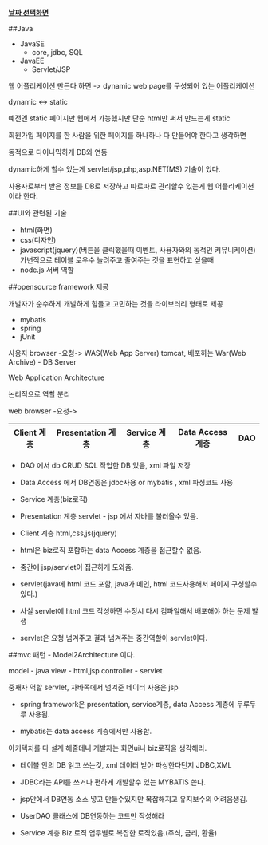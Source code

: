 ﻿**[날짜 선택화면](../README.md)**

##Java

- JavaSE
  - core, jdbc, SQL
- JavaEE
  - Servlet/JSP

웹 어플리케이션 만든다 하면 -> dynamic web page를  구성되어 있는 어플리케이션

dynamic <-> static

예전엔 static 페이지만 웹에서 가능했지만 단순 html만 써서 만드는게 static

회원가입 페이지를 한 사람을 위한 페이지를 하나하나 다 만들어야 한다고 생각하면

동적으로 다이나믹하게 DB와 연동

dynamic하게 할수 있는게 servlet/jsp,php,asp.NET(MS) 기술이 있다.

사용자로부터 받은 정보를 DB로 저장하고 따로따로 관리할수 있는게 웹 어플리케이션이라 한다.

##UI와 관련된 기술

- html(화면)
- css(디자인)
- javascript(jquery)(버튼을 클릭했을때 이벤트, 사용자와의 동적인 커뮤니케이션)
가변적으로 테이블 로우수 늘려주고 줄여주는 것을 표현하고 싶을때 
- node.js 서버 역할

##opensource framework 제공

개발자가 순수하게 개발하게 힘들고 고민하는 것을 라이브러리 형태로 제공

- mybatis
- spring
- jUnit

사용자 browser -요청-> WAS(Web App Server) tomcat, 배포하는 War(Web Archive) - DB Server

Web Application Architecture

논리적으로 역할 분리
 
web browser -요청-> 

Client 계층 | Presentation 계층 | Service 계층 | Data Access 계층 | DAO
------------|-------------------|--------------|------------------|--------

- DAO 에서 db CRUD SQL 작업한 DB 있음, xml 파일 저장
- Data Access 에서 DB연동은 jdbc사용 or mybatis , xml 파싱코드 사용
- Service 계층(biz로직)
- Presentation 계층 servlet - jsp 에서 자바를 불러올수 있음.
- Client 계층 html,css,js(jquery)

- html은 biz로직 포함하는 data Access 계층을 접근할수 없음.
- 중간에 jsp/servlet이 접근하게 도와줌.
- servlet(java에 html 코드 포함, java가 메인, html 코드사용해서 페이지 구성할수 있다.)
- 사실 servlet에 html 코드 작성하면 수정시 다시 컴파일해서 배포해야 하는 문제 발생
- servlet은 요청 넘겨주고 결과 넘겨주는 중간역할이 servlet이다.

##mvc 패턴 - Model2Architecture 이다.

model - java
view - html,jsp
controller - servlet

중재자 역할 servlet, 자바쪽에서 넘겨준 데이터 사용은 jsp

- spring framework은 presentation, service계층, data Access 계층에 두루두루 사용됨.

- mybatis는 data access 계층에서만 사용함.

아키텍처를 다 설계 해줄테니 개발자는 화면ui나 biz로직을 생각해라.

- 테이블 안의 DB 읽고 쓰는것, xml 데이터 받아 파싱한다던지 JDBC,XML

- JDBC라는 API를 쓰거나 편하게 개발할수 있는 MYBATIS 쓴다.

- jsp안에서 DB연동 소스 넣고 만들수있지만 복잡해지고 유지보수의 어려움생김.

- UserDAO 클래스에 DB연동하는 코드만 작성해라 

- Service 계층 Biz 로직 
업무별로 복잡한 로직있음.(주식, 금리, 환율)

